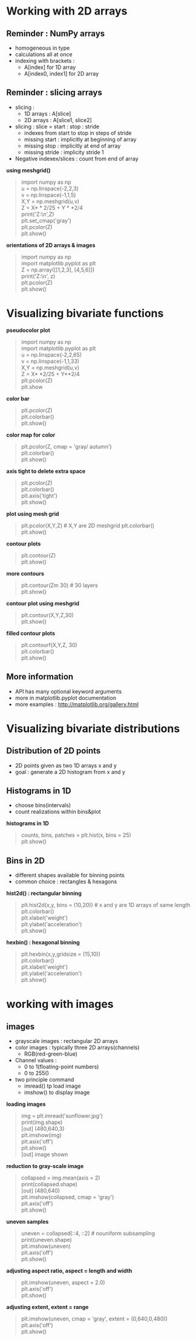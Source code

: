 # Working with 2D arrays
## Reminder : NumPy arrays
- homogeneous in type
- calculations all at once
- indexing with brackets : 
  - A[index] for 1D array
  - A[index0, index1] for 2D array

## Reminder : slicing arrays
- slicing : 
  - 1D arrays : A[slice]
  - 2D arrays : A[slice1, slice2]
- slicing : slice = start : stop : stride
  - indexes from start to stop in steps of stride
  - missing start : implicitly at beginning of array
  - missing stop : implicitly at end of array
  - missing stride : implicity stride 1
- Negative indexex/slices : count from end of array

__using meshgrid()__
> import numpy as np  
> u = np.linspace(-2,2,3)  
> v = np.linspace(-1,1,5)  
> X,Y = np.meshgrid(u,v)  
> Z = X* * 2/25 + Y * *2/4  
> print('Z:\n',Z)  
> plt.set_cmap('gray')  
> plt.pcolor(Z)  
> plt.show()

__orientations of 2D arrays & images__
> import numpy as np  
> import matplotlib.pyplot as plt  
> Z = np.array([[1,2,3], [4,5,6]])  
> print('Z:\n', z)  
> plt.pcolor(Z)  
> plt.show()

# Visualizing bivariate functions
__pseudocolor plot__
> import numpy as np  
> import matplotlib.pyplot as plt  
> u = np.linspace(-2,2,65)  
> v = np.linspace(-1,1,33)  
> X,Y = np.meshgrid(u,v)  
> Z = X* *2/25 + Y**2/4  
> plt.pcolor(Z)  
> plt.show

__color bar__
> plt.pcolor(Z)  
> plt.colorbar()  
> plt.show()

__color map for color__
> plt.pcolor(Z, cmap = 'gray/ autumn')  
> plt.colorbar()  
> plt.show()

__axis tight to delete extra space__
> plt.pcolor(Z)  
> plt.colorbar()  
> plt.axis('tight')  
> plt.show()

__plot using mesh grid__
> plt.pcolor(X,Y,Z) # X,Y are 2D meshgrid
> plt.colorbar()  
> plt.show()

__contour plots__
> plt.contour(Z)  
> plt.show()

__more contours__
> plt.contour(Zm 30) # 30 layers  
> plt.show()

__contour plot using meshgrid__
> plt.contour(X,Y,Z,30)  
> plt.show()

__filled contour plots__
> plt.contourf(X,Y,Z, 30)  
> plt.colorbar()  
> plt.show()

## More information
- API has many optional keyword arguments
- more in matplotlib.pyplot documentation
- more examples : http://matplotlib.org/gallery.html

# Visualizing bivariate distributions
## Distribution of 2D points
- 2D points given as two 1D arrays x and y
- goal : generate a 2D histogram from x and y

## Histograms in 1D
- choose bins(intervals)
- count realizations within bins&plot

__histograms in 1D__
> counts, bins, patches = plt.hist(x, bins = 25)  
> plt.show()

## Bins in 2D
- different shapes available for binning points
- common choice : rectangles & hexagons

__hist2d() : rectangular binning__
> plt.hist2d(x,y, bins = (10,20)) # x and y are 1D arrays of same length  
> plt.colorbar()  
> plt.xlabel('weight')  
> plt.ylabel('acceleration')  
> plt.show()

__hexbin() : hexagonal binning__
> plt.hexbin(x,y,gridsize = (15,10))  
> plt.colorbar()  
> plt.xlabel('weight')  
> plt.ylabel('acceleration')  
> plt.show()

# working with images
## images
- grayscale images : rectangular 2D arrays
- color images : typically three 2D arrays(channels)
  - RGB(red-green-blue)
- Channel values : 
  - 0 to 1(floating-point numbers)
  - 0 to 255()
- two principle command
  - imread() tp load image
  - imshow() to display image

__loading images__
> img = plt.imread('sunflower.jpg')  
> print(img.shape)  
> [out] (480,640,3)  
> plt.imshow(img)  
> plt.asix('off')  
> plt.show()  
> [out] image shown

__reduction to gray-scale image__
> collapsed = img.mean(axis = 2)  
> print(collapsed.shape)  
> [out] (480,640)  
> plt.imshow(collapsed, cmap = 'gray')  
> plt.axis('off')  
> plt.show()

__uneven samples__
> uneven = collapsed[::4, ::2] # nouniform subsampling  
> print(uneven.shape)  
> plt.imshow(uneven)  
> plt.axis('off')  
> plt.show()  

__adjusting aspect ratio, aspect = length and width__
> plt.imshow(uneven, aspect = 2.0)  
> plt.axis('off')  
> plt.show()

__adjusting extent, extent = range__
> plt.imshow(uneven, cmap = 'gray', extent = (0,640,0,480))  
> plt.axis('off')  
> plt.show()

